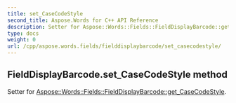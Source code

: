 ```yaml
---
title: set_CaseCodeStyle
second_title: Aspose.Words for C++ API Reference
description: Setter for Aspose::Words::Fields::FieldDisplayBarcode::get_CaseCodeStyle. 
type: docs
weight: 0
url: /cpp/aspose.words.fields/fielddisplaybarcode/set_casecodestyle/
---
```

## FieldDisplayBarcode.set_CaseCodeStyle method


Setter for [Aspose::Words::Fields::FieldDisplayBarcode::get_CaseCodeStyle](./get_casecodestyle/).

